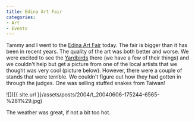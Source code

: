 ```yaml
---
title: Edina Art Fair
categories:
- Art
- Events
---
```


Tammy and I went to the [Edina Art Fair](http://www.50thandfrance.com/2004artfair.htm) today. The fair is bigger than it has been in recent years. The quality of the art was both better and worse. We were excited to see the [Yardbirds](http://www.crittercreations.com/) there (we have a few of their things) and we couldn't help but get a picture from one of the local artists that we thought was very cool (picture below). However, there were a couple of stands that were terrible. We couldn't figure out how they had gotten in through the judges. One was selling stuffed snakes from Taiwan!

![]({{ site.url }}/assets/posts/2004/t_20040606-175244-6565-%281%29.jpg)

The weather was great, if not a bit too hot.
